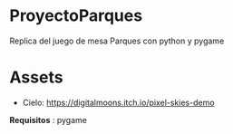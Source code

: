 # ProyectoParques

Replica del juego de mesa Parques con python y pygame 

# Assets

- Cielo: https://digitalmoons.itch.io/pixel-skies-demo

**Requisitos** : pygame
